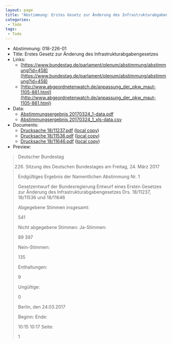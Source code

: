 ```yaml
---
layout: page
title: "Abstimmung: Erstes Gesetz zur Änderung des Infrastrukturabgabengesetzes"
categories:
 - Todo
tags:
 - Todo
---
```


* Abstimmung: 018-226-01
* Title: Erstes Gesetz zur Änderung des Infrastrukturabgabengesetzes
* Links: 
    * [https://www.bundestag.de/parlament/plenum/abstimmung/abstimmung?id=458](https://www.bundestag.de/parlament/plenum/abstimmung/abstimmung?id=458)
    * [http://www.abgeordnetenwatch.de/anpassung_der_pkw_maut-1105-861.html](http://www.abgeordnetenwatch.de/anpassung_der_pkw_maut-1105-861.html)
* Data: 
    * [Abstimmungsergebnis 20170324_1-data.pdf](/res/abstimmungsliste/20170324_1-data.pdf)
    * [Abstimmungsergebnis 20170324_1_xls-data.csv](/res/abstimmungsliste/analyses/20170324_1_xls-data.csv)
* Documents: 
    * [Drucksache 18/11237.pdf](http://dip21.bundestag.de/dip21/btd/18/112/1811237.pdf) ([local copy](/res/abstimmungsdaten/018-226-01/1811237.pdf))
    * [Drucksache 18/11536.pdf](http://dip21.bundestag.de/dip21/btd/18/115/1811536.pdf) ([local copy](/res/abstimmungsdaten/018-226-01/1811536.pdf))
    * [Drucksache 18/11646.pdf](http://dip21.bundestag.de/dip21/btd/18/116/1811646.pdf) ([local copy](/res/abstimmungsdaten/018-226-01/1811646.pdf))
* Preview: 
> Deutscher Bundestag
> 
> 226. Sitzung des Deutschen Bundestages
> am Freitag, 24. März 2017
> 
> Endgültiges Ergebnis der Namentlichen Abstimmung Nr. 1
> 
> Gesetzentwurf der Bundesregierung
> Entwurf eines Ersten Gesetzes zur Änderung des Infrastrukturabgabengesetzes
> Drs. 18/11237, 18/11536 und 18/11646
> 
> Abgegebene Stimmen insgesamt:
> 
> 541
> 
> Nicht abgegebene Stimmen:
> Ja-Stimmen:
> 
> 89
> 397
> 
> Nein-Stimmen:
> 
> 135
> 
> Enthaltungen:
> 
> 9
> 
> Ungültige:
> 
> 0
> 
> Berlin, den 24.03.2017
> 
> Beginn:
> Ende:
> 
> 10:15
> 10:17
> Seite:
> 
> 1
> 
> 

